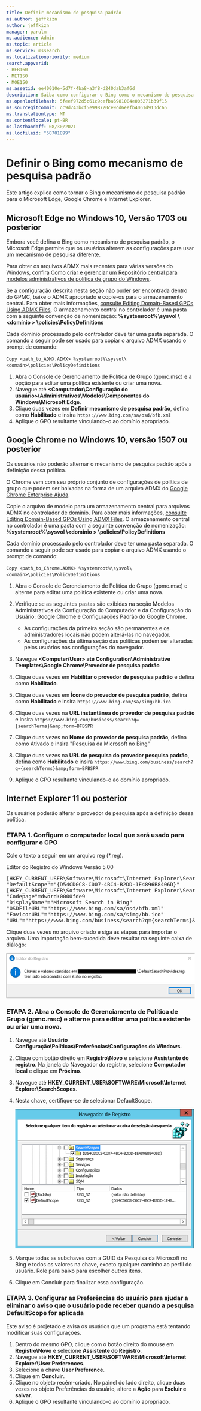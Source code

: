 ```yaml
---
title: Definir mecanismo de pesquisa padrão
ms.author: jeffkizn
author: jeffkizn
manager: parulm
ms.audience: Admin
ms.topic: article
ms.service: mssearch
ms.localizationpriority: medium
search.appverid:
- BFB160
- MET150
- MOE150
ms.assetid: ee40010e-5d7f-4ba8-a3f8-d240dab3af6d
description: Saiba como configurar o Bing como o mecanismo de pesquisa padrão da sua empresa usando a Pesquisa da Microsoft.
ms.openlocfilehash: 5feef972d5c61c9cefba6981084e005271b39f15
ms.sourcegitcommit: cc9d743bcf5e998720ce9cd6eefb4061d913dc65
ms.translationtype: MT
ms.contentlocale: pt-BR
ms.lasthandoff: 08/30/2021
ms.locfileid: "58701899"
---
```

# <a name="make-bing-the-default-search-engine"></a>Definir o Bing como mecanismo de pesquisa padrão
  
Este artigo explica como tornar o Bing o mecanismo de pesquisa padrão para o Microsoft Edge, Google Chrome e Internet Explorer. 
  
## <a name="microsoft-edge-on-windows-10-version-1703-or-later"></a>Microsoft Edge no Windows 10, Versão 1703 ou posterior

Embora você defina o Bing como mecanismo de pesquisa padrão, o Microsoft Edge permite que os usuários alterem as configurações para usar um mecanismo de pesquisa diferente.
  
Para obter os arquivos ADMX mais recentes para várias versões do Windows, confira [Como criar e gerenciar um Repositório central para modelos administrativos de política de grupo do Windows](https://support.microsoft.com/help/3087759/how-to-create-and-manage-the-central-store-for-group-policy-administra).
  
Se a configuração descrita nesta seção não puder ser encontrada dentro do GPMC, baixe o ADMX apropriado e copie-os para o armazenamento central. Para obter mais informações, [consulte Editing Domain-Based GPOs Using ADMX Files](/previous-versions/windows/it-pro/windows-vista/cc748955%28v%3dws.10%29). O armazenamento central no controlador é uma pasta com a seguinte convenção de nomenização: **%systemroot%\sysvol \\<domínio \> \policies\PolicyDefinitions**
  
Cada domínio processado pelo controlador deve ter uma pasta separada. O comando a seguir pode ser usado para copiar o arquivo ADMX usando o prompt de comando:
  
 `Copy <path_to_ADMX.ADMX> %systemroot%\sysvol\<domain>\policies\PolicyDefinitions`
  
1. Abra o Console de Gerenciamento de Política de Grupo (gpmc.msc) e a opção para editar uma política existente ou criar uma nova.
2. Navegue até **&lt;Computador\Configuração do usuário&gt;\Administrativos\Modelos\Componentes do Windows\Microsoft Edge**.
3. Clique duas vezes em **Definir mecanismo de pesquisa padrão**, defina como **Habilitado** e insira `https://www.bing.com/sa/osd/bfb.xml`
4. Aplique o GPO resultante vinculando-o ao domínio apropriado.


## <a name="google-chrome-on-windows-10-version-1507-or-later"></a>Google Chrome no Windows 10, versão 1507 ou posterior

Os usuários não poderão alternar o mecanismo de pesquisa padrão após a definição dessa política.
  
O Chrome vem com seu próprio conjunto de configurações de política de grupo que podem ser baixadas na forma de um arquivo ADMX do [Google Chrome Enterprise Ajuda](https://support.google.com/chrome/a/answer/187202).
  
Copie o arquivo de modelo para um armazenamento central para arquivos ADMX no controlador de domínio. Para obter mais informações, [consulte Editing Domain-Based GPOs Using ADMX Files](/previous-versions/windows/it-pro/windows-vista/cc748955%28v%3dws.10%29). O armazenamento central no controlador é uma pasta com a seguinte convenção de nomenização: **%systemroot%\sysvol \\<domínio \> \policies\PolicyDefinitions**
  
Cada domínio processado pelo controlador deve ter uma pasta separada. O comando a seguir pode ser usado para copiar o arquivo ADMX usando o prompt de comando:
  
 `Copy <path_to_Chrome.ADMX> %systemroot%\sysvol\<domain>\policies\PolicyDefinitions`
  
1. Abra o Console de Gerenciamento de Política de Grupo (gpmc.msc) e alterne para editar uma política existente ou criar uma nova.
2. Verifique se as seguintes pastas são exibidas na seção Modelos Administrativos da Configuração do Computador e da Configuração do Usuário: Google Chrome e Configurações Padrão do Google Chrome.

    - As configurações da primeira seção são permanentes e os administradores locais não podem alterá-las no navegador.
    - As configurações da última seção das políticas podem ser alteradas pelos usuários nas configurações do navegador.

3. Navegue **\<Computer/User\> até Configuration\Administrative Templates\Google Chrome\Provedor de pesquisa padrão**
4. Clique duas vezes em **Habilitar o provedor de pesquisa padrão** e defina como **Habilitado**.
5. Clique duas vezes em **Ícone do provedor de pesquisa padrão**, defina como **Habilitado** e insira `https://www.bing.com/sa/simg/bb.ico`
6. Clique duas vezes na **URL instantânea do provedor de pesquisa padrão** e insira `https://www.bing.com/business/search?q={searchTerms}&amp;form=BFBSPR`
7. Clique duas vezes no **Nome do provedor de pesquisa padrão**, defina como Ativado e insira "Pesquisa da Microsoft no Bing"
8. Clique duas vezes na **URL de pesquisa do provedor pesquisa padrão**, defina como **Habilitado** e insira `https://www.bing.com/business/search?q={searchTerms}&amp;form=BFBSPR`
9. Aplique o GPO resultante vinculando-o ao domínio apropriado.

## <a name="internet-explorer-11-or-later"></a>Internet Explorer 11 ou posterior

Os usuários poderão alterar o provedor de pesquisa após a definição dessa política.
  
### <a name="step-1-configure-the-local-machine-that-will-be-used-to-set-the-gpo"></a>ETAPA 1. Configure o computador local que será usado para configurar o GPO

Cole o texto a seguir em um arquivo reg (\*.reg).
  
Editor do Registro do Windows Versão 5.00
  
<pre>[HKEY_CURRENT_USER\Software\Microsoft\Internet Explorer\SearchScopes]
"DefaultScope"="{D54CD0C8-C007-4BC4-B2DD-1E4896B8406D}"
[HKEY_CURRENT_USER\Software\Microsoft\Internet Explorer\SearchScopes\{D54CD0C8-C007-4BC4-B2DD-1E4896B8406D}]
"Codepage"=dword:0000fde9
"DisplayName"="Microsoft Search in Bing"
"OSDFileURL"="https://www.bing.com/sa/osd/bfb.xml"
"FaviconURL"="https://www.bing.com/sa/simg/bb.ico"
"URL"="https://www.bing.com/business/search?q={searchTerms}&amp;form=BFBSPR"</pre>
  
Clique duas vezes no arquivo criado e siga as etapas para importar o arquivo. Uma importação bem-sucedida deve resultar na seguinte caixa de diálogo:
  
![Mensagem de importação bem-sucedida do Editor de Registro.](media/ea3686b9-f6d7-481e-9a0d-2c96891bc501.png)
  
### <a name="step-2-open-the-group-policy-management-console-gpmcmsc-and-switch-to-editing-an-existing-policy-or-creating-a-new-one"></a>ETAPA 2. Abra o Console de Gerenciamento de Política de Grupo (gpmc.msc) e alterne para editar uma política existente ou criar uma nova.

1. Navegue até **Usuário Configuração\Políticas\Preferências\Configurações do Windows**.
2. Clique com botão direito em **Registro\Novo** e selecione **Assistente do registro**. Na janela do Navegador do registro, selecione **Computador local** e clique em **Próximo**.
3. Navegue até **HKEY_CURRENT_USER\SOFTWARE\Microsoft\Internet Explorer\SearchScopes**.
4. Nesta chave, certifique-se de selecionar DefaultScope.

    ![Navegador do Registro com DefaultScope selecionado.](media/ec5a450d-0cba-4e9c-acba-1a09e8e90bad.png)
5. Marque todas as subchaves com a GUID da Pesquisa da Microsoft no Bing e todos os valores na chave, exceto qualquer caminho ao perfil do usuário. Role para baixo para escolher outros itens.
6. Clique em Concluir para finalizar essa configuração.

### <a name="step-3-set-up-user-preferences-to-help-eliminate-a-warning-the-user-may-get-when-defaultscope-search-is-enforced"></a>ETAPA 3. Configurar as Preferências do usuário para ajudar a eliminar o aviso que o usuário pode receber quando a pesquisa DefaultScope for aplicada

Este aviso é projetado e avisa os usuários que um programa está tentando modificar suas configurações.
  
1. Dentro do mesmo GPO, clique com o botão direito do mouse em **Registro\Novo** e selecione **Assistente do Registro**.
2. Navegue até **HKEY_CURRENT_USER\SOFTWARE\Microsoft\Internet Explorer\User Preferences**.
3. Selecione a chave **User Preference**.
4. Clique em **Concluir**.
5. Clique no objeto recém-criado. No painel do lado direito, clique duas vezes no objeto Preferências do usuário, altere a **Ação** para **Excluir e salvar**.
6. Aplique o GPO resultante vinculando-o ao domínio apropriado.